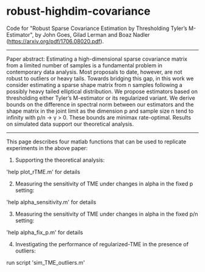 # robust-highdim-covariance
Code for "Robust Sparse Covariance Estimation by Thresholding Tyler’s M-Estimator", by John Goes, Gilad Lerman and Boaz Nadler (https://arxiv.org/pdf/1706.08020.pdf).

*******************************************************************************************************************

Paper abstract: Estimating a high-dimensional sparse covariance matrix from a limited number of samples is a fundamental problem in contemporary data analysis. Most proposals to date, however, are not robust to outliers or heavy tails. Towards bridging this gap, in this work we consider estimating a sparse shape matrix from n samples following a possibly heavy tailed elliptical distribution. We propose estimators based on thresholding either Tyler’s M-estimator or its regularized variant. We derive bounds on the difference in spectral norm between our estimators and the shape matrix in the joint limit as the dimension p and sample size n tend to infinity with p/n → γ > 0. These bounds are minimax rate-optimal. Results on simulated data support our theoretical analysis.

*******************************************************************************************************************


This page describes four matlab functions that can be used to replicate experiments in the above paper:

1) Supporting the theoretical analysis:

'help plot_rTME.m' for details

2) Measuring the sensitivity of TME under changes in alpha in the fixed p setting:

'help alpha_sensitivity.m' for details

3) Measuring the sensitivity of TME under changes in alpha in the fixed p/n setting:

'help alpha_fix_p.m' for details

4) Investigating the performance of regularized-TME in the presence of outliers:

run script 'sim_TME_outliers.m'

